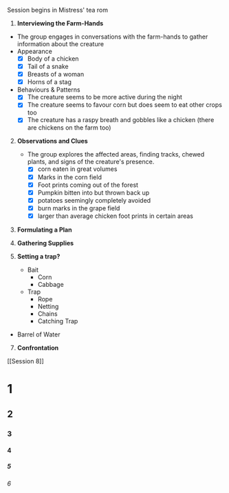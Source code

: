 
Session begins in Mistress' tea rom

1.  **Interviewing the Farm-Hands**
   - The group engages in conversations with the farm-hands to gather information about the creature
   - Appearance
	   - [x] Body of a chicken
	   - [x] Tail of a snake
	   - [x] Breasts of a woman
	   - [x] Horns of a stag
   - Behaviours & Patterns
	   - [x] The creature seems to be more active during the night
	   - [x] The creature seems to favour corn but does seem to eat other crops too
	   - [x] The creature has a raspy breath and gobbles like a chicken (there are chickens on the farm too)

2. **Observations and Clues**
   - The group explores the affected areas, finding tracks, chewed plants, and signs of the creature's presence.
	   - [x] corn eaten in great volumes
	   - [x] Marks in the corn field
	   - [x] Foot prints coming out of the forest
	   - [x] Pumpkin bitten into but thrown back up
	   - [x] potatoes seemingly completely avoided
	   - [x] burn marks in the grape field 
	   - [x] larger than average chicken foot prints in certain areas

3. **Formulating a Plan**

4. **Gathering Supplies**

5. **Setting a trap?**
	-  Bait
		- Corn
		- Cabbage
	- Trap
		- Rope
		- Netting
		- Chains
		- Catching Trap
- Barrel of Water

7. **Confrontation**


[[Session 8]]

# 1
## 2
### 3
#### 4
##### 5
###### 6
